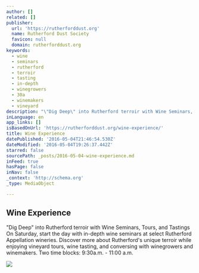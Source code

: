 ```yaml
---
author: []
related: []
publisher:
  url: 'https://rutherforddust.org'
  name: Rutherford Dust Society
  favicon: null
  domain: rutherforddust.org
keywords:
  - wine
  - seminars
  - rutherford
  - terroir
  - tasting
  - in-depth
  - winegrowers
  - 30a
  - winemakers
  - vineyard
description: "\"Dig Deep\" into Rutherford terroir with Wine Seminars, Tours, and Tastings On Saturday, start the day with in-depth wine seminars at select Rutherford Appellation wineries. Discover more about Rutherford's unique terroir while enjoying vineyard tours, wine tasting, and conversing with winegrowers and winemakers. Two time blocks: 9:30a.m. - 11:00 a.m."
inLanguage: en
app_links: []
isBasedOnUrl: 'https://rutherforddust.org/wine-experience/'
title: Wine Experience
datePublished: '2016-05-04T21:46:54.530Z'
dateModified: '2016-05-04T19:26:37.442Z'
starred: false
sourcePath: _posts/2016-05-04-wine-experience.md
inFeed: true
hasPage: false
inNav: false
_context: 'http://schema.org'
_type: MediaObject

---
```

<article style=""><h1>Wine Experience</h1><p>"Dig Deep" into Rutherford terroir with Wine Seminars, Tours, and Tastings On Saturday, start the day with in-depth wine seminars at select Rutherford Appellation wineries. Discover more about Rutherford's unique terroir while enjoying vineyard tours, wine tasting, and conversing with winegrowers and winemakers. Two time blocks: 9:30a.m. - 11:00 a.m.</p><img src="https://rutherforddust.org/wp-content/uploads/2016/03/RDS-Experience-Seminars-Tile-01.png" /></article>